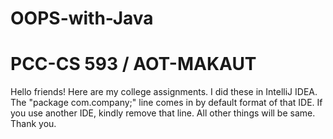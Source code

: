 # OOPS-with-Java
# PCC-CS 593 / AOT-MAKAUT
Hello friends!
Here are my college assignments. I did these in IntelliJ IDEA. The "package com.company;" line comes in by default format of that IDE.
If you use another IDE, kindly remove that line. All other things will be same. Thank you.
